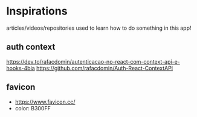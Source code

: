 # Inspirations

articles/videos/repositories used to learn how to do something in this app!

## auth context

https://dev.to/rafacdomin/autenticacao-no-react-com-context-api-e-hooks-4bia
https://github.com/rafacdomin/Auth-React-ContextAPI

## favicon

- https://www.favicon.cc/
- color: B300FF
